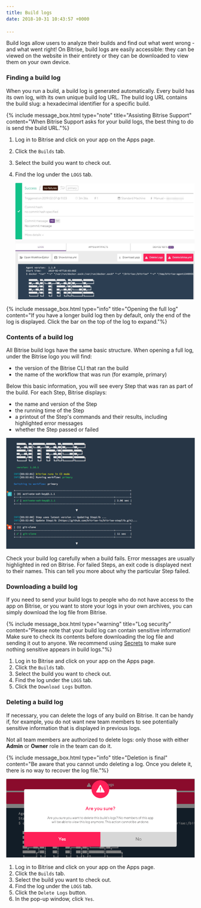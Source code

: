 ```yaml
---
title: Build logs
date: 2018-10-31 10:43:57 +0000

---
```

Build logs allow users to analyze their builds and find out what went wrong - and what went right! On Bitrise, build logs are easily accessible: they can be viewed on the website in their entirety or they can be downloaded to view them on your own device.

### Finding a build log

When you run a build, a build log is generated automatically. Every build has its own log, with its own unique build log URL. The build log URL contains the build slug: a hexadecimal identifier for a specific build.

{% include message_box.html type="note" title="Assisting Bitrise Support" content="When Bitrise Support asks for your build logs, the best thing to do is send the build URL."%}

1. Log in to Bitrise and click on your app on the Apps page.
2. Click the `Builds` tab.
3. Select the build you want to check out.
4. Find the log under the `LOGS` tab.

   ![](/img/logs.jpg)

{% include message_box.html type="info" title="Opening the full log" content="If you have a longer build log then by default, only the end of the log is displayed. Click the bar on the top of the log to expand."%}

### Contents of a build log

All Bitrise build logs have the same basic structure. When opening a full log, under the Bitrise logo you will find:

* the version of the Bitrise CLI that ran the build
* the name of the workflow that was run (for example, primary)

Below this basic information, you will see every Step that was ran as part of the build. For each Step, Bitrise displays:

* the name and version of the Step
* the running time of the Step
* a printout of the Step's commands and their results, including highlighted error messages
* whether the Step passed or failed

![](/img/log-start.png)

Check your build log carefully when a build fails. Error messages are usually highlighted in red on Bitrise. For failed Steps, an exit code is displayed next to their names. This can tell you more about why the particular Step failed.

### Downloading a build log

If you need to send your build logs to people who do not have access to the app on Bitrise, or you want to store your logs in your own archives, you can simply download the log file from Bitrise.

{% include message_box.html type="warning" title="Log security" content="Please note that your build log can contain sensitive information! Make sure to check its contents before downloading the log file and sending it out to anyone. We recommend using [Secrets](https://devcenter.bitrise.io/builds/env-vars-secret-env-vars/#about-secrets) to make sure nothing sensitive appears in build logs."%}

1. Log in to Bitrise and click on your app on the Apps page.
2. Click the `Builds` tab.
3. Select the build you want to check out.
4. Find the log under the `LOGS` tab.
5. Click the `Download Logs` button.

### Deleting a build log

If necessary, you can delete the logs of any build on Bitrise. It can be handy if, for example, you do not want new team members to see potentially sensitive information that is displayed in previous logs.

Not all team members are authorized to delete logs: only those with either **Admin** or **Owner** role in the team can do it.

{% include message_box.html type="info" title="Deletion is final" content="Be aware that you cannot undo deleting a log. Once you delete it, there is no way to recover the log file."%}

![](/img/build-logs-are-you-sure-1.png)

1. Log in to Bitrise and click on your app on the Apps page.
2. Click the `Builds` tab.
3. Select the build you want to check out.
4. Find the log under the `LOGS` tab.
5. Click the `Delete Logs` button.
6. In the pop-up window, click `Yes`.